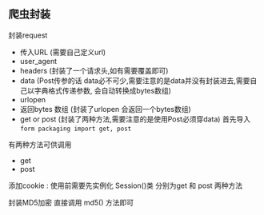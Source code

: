 爬虫封装
----
封装request
* 传入URL (需要自己定义url)
* user_agent 
* headers (封装了一个请求头,如有需要覆盖即可)
* data    (Post传参的话 data必不可少,需要注意的是data并没有封装进去,需要自己以字典格式传递参数, 会自动转换成bytes数组)
* urlopen 
* 返回bytes 数组 (封装了urlopen 会返回一个bytes数组)
* get or post (封装了两种方法,需要注意的是使用Post必须穿data)
首先导入`form packaging import get, post`

有两种方法可供调用 
* get
* post 

添加cookie :
使用前需要先实例化 Session()类
分别为get 和 post 两种方法

封装MD5加密 直接调用 md5() 方法即可 
